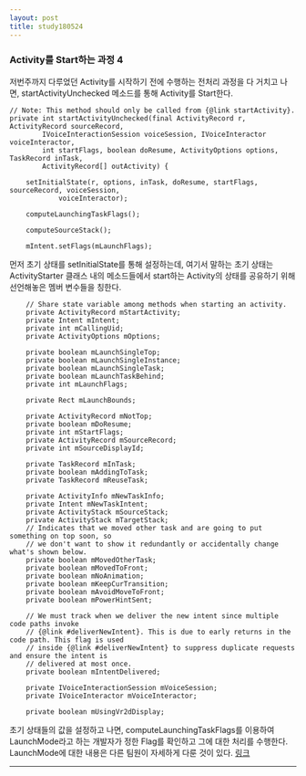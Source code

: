 ```yaml
---
layout: post
title: study180524
---
```


<h3> Activity를 Start하는 과정 4</h3>

저번주까지 다루었던 Activity를 시작하기 전에 수행하는 전처리 과정을 다 거치고 나면, startActivityUnchecked 메소드를 통해 Activity를 Start한다.

~~~
// Note: This method should only be called from {@link startActivity}.
private int startActivityUnchecked(final ActivityRecord r, ActivityRecord sourceRecord,
        IVoiceInteractionSession voiceSession, IVoiceInteractor voiceInteractor,
        int startFlags, boolean doResume, ActivityOptions options, TaskRecord inTask,
        ActivityRecord[] outActivity) {

    setInitialState(r, options, inTask, doResume, startFlags, sourceRecord, voiceSession,
            voiceInteractor);

    computeLaunchingTaskFlags();

    computeSourceStack();

    mIntent.setFlags(mLaunchFlags);
~~~

먼저 초기 상태를 setInitialState를 통해 설정하는데, 여기서 말하는 초기 상태는 ActivityStarter 클래스 내의 메소드들에서 start하는 Activity의 상태를 공유하기 위해 선언해놓은 멤버 변수들을 칭한다.

~~~
    // Share state variable among methods when starting an activity.
    private ActivityRecord mStartActivity;
    private Intent mIntent;
    private int mCallingUid;
    private ActivityOptions mOptions;

    private boolean mLaunchSingleTop;
    private boolean mLaunchSingleInstance;
    private boolean mLaunchSingleTask;
    private boolean mLaunchTaskBehind;
    private int mLaunchFlags;

    private Rect mLaunchBounds;

    private ActivityRecord mNotTop;
    private boolean mDoResume;
    private int mStartFlags;
    private ActivityRecord mSourceRecord;
    private int mSourceDisplayId;

    private TaskRecord mInTask;
    private boolean mAddingToTask;
    private TaskRecord mReuseTask;

    private ActivityInfo mNewTaskInfo;
    private Intent mNewTaskIntent;
    private ActivityStack mSourceStack;
    private ActivityStack mTargetStack;
    // Indicates that we moved other task and are going to put something on top soon, so
    // we don't want to show it redundantly or accidentally change what's shown below.
    private boolean mMovedOtherTask;
    private boolean mMovedToFront;
    private boolean mNoAnimation;
    private boolean mKeepCurTransition;
    private boolean mAvoidMoveToFront;
    private boolean mPowerHintSent;

    // We must track when we deliver the new intent since multiple code paths invoke
    // {@link #deliverNewIntent}. This is due to early returns in the code path. This flag is used
    // inside {@link #deliverNewIntent} to suppress duplicate requests and ensure the intent is
    // delivered at most once.
    private boolean mIntentDelivered;

    private IVoiceInteractionSession mVoiceSession;
    private IVoiceInteractor mVoiceInteractor;

    private boolean mUsingVr2dDisplay;
~~~

초기 상태들의 값을 설정하고 나면, computeLaunchingTaskFlags를 이용하여 LaunchMode라고 하는 개발자가 정한 Flag를 확인하고 그에 대한 처리를 수행한다. LaunchMode에 대한 내용은 다른 팀원이 자세하게 다룬 것이 있다. [링크](https://dhfkfl1.github.io/dhfkfl1.github.io/2018/05/17/Android-_FLAG_ACTIVITY.html)

* * *
